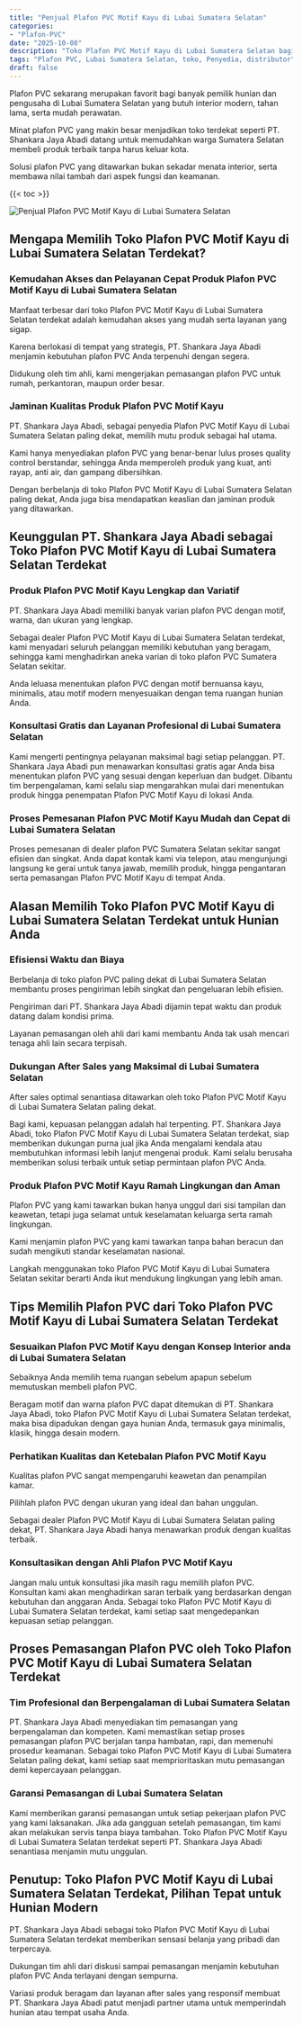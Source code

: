 ```yaml
---
title: "Penjual Plafon PVC Motif Kayu di Lubai Sumatera Selatan"
categories: 
- "Plafon-PVC"
date: "2025-10-08"
description: "Toko Plafon PVC Motif Kayu di Lubai Sumatera Selatan bagi tempat tinggal, perkantoran, dan gerai. Material berkualitas, beragam motif, variasi warna menarik, dengan servis instalasi oleh tenaga ahli profesional dan kepastian resmi!|Jasa penjualan Plafon PVC Motif Kayu di Lubai Sumatera Selatan untuk kebutuhan rumah, office, maupun toko, beserta plafon terbaik dan penempatan oleh teknisi profesional dan kepastian resmi.|Alternatif Plafon PVC Motif Kayu di Lubai Sumatera Selatan yang andal untuk hunian, perkantoran, serta ritel, bersama produk berkualitas dan penempatan oleh tenaga ahli berpengalaman serta kepastian resmi.|Distribusi Plafon PVC Motif Kayu di Lubai Sumatera Selatan bagi rumah, kantor, serta gerai, beserta material berkualitas dan instalasi ditangani oleh tenaga ahli ahli, lengkap beserta kepastian resmi.}"
tags: "Plafon PVC, Lubai Sumatera Selatan, toko, Penyedia, distributor"
draft: false
---
```


Plafon PVC sekarang merupakan favorit bagi banyak pemilik hunian dan pengusaha di Lubai Sumatera Selatan yang butuh interior modern, tahan lama, serta mudah perawatan.

Minat plafon PVC yang makin besar menjadikan toko terdekat seperti PT. Shankara Jaya Abadi datang untuk memudahkan warga Sumatera Selatan membeli produk terbaik tanpa harus keluar kota.

Solusi plafon PVC yang ditawarkan bukan sekadar menata interior, serta membawa nilai tambah dari aspek fungsi dan keamanan.

{{< toc >}}

![Penjual Plafon PVC Motif Kayu di Lubai Sumatera Selatan](/images/Plafon-PVC/Penjual-Plafon-PVC-Motif-Kayu-di-Lubai-Sumatera-Selatan.png)


## Mengapa Memilih Toko Plafon PVC Motif Kayu di Lubai Sumatera Selatan Terdekat?

### Kemudahan Akses dan Pelayanan Cepat Produk Plafon PVC Motif Kayu di Lubai Sumatera Selatan

Manfaat terbesar dari toko Plafon PVC Motif Kayu di Lubai Sumatera Selatan terdekat adalah kemudahan akses yang mudah serta layanan yang sigap.

Karena berlokasi di tempat yang strategis, PT. Shankara Jaya Abadi menjamin kebutuhan plafon PVC Anda terpenuhi dengan segera.

Didukung oleh tim ahli, kami mengerjakan pemasangan plafon PVC untuk rumah, perkantoran, maupun order besar.

### Jaminan Kualitas Produk Plafon PVC Motif Kayu

PT. Shankara Jaya Abadi, sebagai penyedia Plafon PVC Motif Kayu di Lubai Sumatera Selatan paling dekat, memilih mutu produk sebagai hal utama.

Kami hanya menyediakan plafon PVC yang benar-benar lulus proses quality control berstandar, sehingga Anda memperoleh produk yang kuat, anti rayap, anti air, dan gampang dibersihkan.

Dengan berbelanja di toko Plafon PVC Motif Kayu di Lubai Sumatera Selatan paling dekat, Anda juga bisa mendapatkan keaslian dan jaminan produk yang ditawarkan.

## Keunggulan PT. Shankara Jaya Abadi sebagai Toko Plafon PVC Motif Kayu di Lubai Sumatera Selatan Terdekat

### Produk Plafon PVC Motif Kayu Lengkap dan Variatif

PT. Shankara Jaya Abadi memiliki banyak varian plafon PVC dengan motif, warna, dan ukuran yang lengkap.

Sebagai dealer Plafon PVC Motif Kayu di Lubai Sumatera Selatan terdekat, kami menyadari seluruh pelanggan memiliki kebutuhan yang beragam, sehingga kami menghadirkan aneka varian di toko plafon PVC Sumatera Selatan sekitar.

Anda leluasa menentukan plafon PVC dengan motif bernuansa kayu, minimalis, atau motif modern menyesuaikan dengan tema ruangan hunian Anda.

### Konsultasi Gratis dan Layanan Profesional di Lubai Sumatera Selatan

Kami mengerti pentingnya pelayanan maksimal bagi setiap pelanggan. PT. Shankara Jaya Abadi pun menawarkan konsultasi gratis agar Anda bisa menentukan plafon PVC yang sesuai dengan keperluan dan budget. Dibantu tim berpengalaman, kami selalu siap mengarahkan mulai dari menentukan produk hingga penempatan Plafon PVC Motif Kayu di lokasi Anda.

### Proses Pemesanan Plafon PVC Motif Kayu Mudah dan Cepat di Lubai Sumatera Selatan

Proses pemesanan di dealer plafon PVC Sumatera Selatan sekitar sangat efisien dan singkat. Anda dapat kontak kami via telepon, atau mengunjungi langsung ke gerai untuk tanya jawab, memilih produk, hingga pengantaran serta pemasangan Plafon PVC Motif Kayu di tempat Anda.

## Alasan Memilih Toko Plafon PVC Motif Kayu di Lubai Sumatera Selatan Terdekat untuk Hunian Anda

### Efisiensi Waktu dan Biaya

Berbelanja di toko plafon PVC paling dekat di Lubai Sumatera Selatan membantu proses pengiriman lebih singkat dan pengeluaran lebih efisien.

Pengiriman dari PT. Shankara Jaya Abadi dijamin tepat waktu dan produk datang dalam kondisi prima.

Layanan pemasangan oleh ahli dari kami membantu Anda tak usah mencari tenaga ahli lain secara terpisah.

### Dukungan After Sales yang Maksimal di Lubai Sumatera Selatan

After sales optimal senantiasa ditawarkan oleh toko Plafon PVC Motif Kayu di Lubai Sumatera Selatan paling dekat.

Bagi kami, kepuasan pelanggan adalah hal terpenting. PT. Shankara Jaya Abadi, toko Plafon PVC Motif Kayu di Lubai Sumatera Selatan terdekat, siap memberikan dukungan purna jual jika Anda mengalami kendala atau membutuhkan informasi lebih lanjut mengenai produk. Kami selalu berusaha memberikan solusi terbaik untuk setiap permintaan plafon PVC Anda.

### Produk Plafon PVC Motif Kayu Ramah Lingkungan dan Aman

Plafon PVC yang kami tawarkan bukan hanya unggul dari sisi tampilan dan keawetan, tetapi juga selamat untuk keselamatan keluarga serta ramah lingkungan.

Kami menjamin plafon PVC yang kami tawarkan tanpa bahan beracun dan sudah mengikuti standar keselamatan nasional.

Langkah menggunakan toko Plafon PVC Motif Kayu di Lubai Sumatera Selatan sekitar berarti Anda ikut mendukung lingkungan yang lebih aman.

## Tips Memilih Plafon PVC dari Toko Plafon PVC Motif Kayu di Lubai Sumatera Selatan Terdekat

### Sesuaikan Plafon PVC Motif Kayu dengan Konsep Interior anda di Lubai Sumatera Selatan

Sebaiknya Anda memilih tema ruangan sebelum apapun sebelum memutuskan membeli plafon PVC.

Beragam motif dan warna plafon PVC dapat ditemukan di PT. Shankara Jaya Abadi, toko Plafon PVC Motif Kayu di Lubai Sumatera Selatan terdekat, maka bisa dipadukan dengan gaya hunian Anda, termasuk gaya minimalis, klasik, hingga desain modern.

### Perhatikan Kualitas dan Ketebalan Plafon PVC Motif Kayu

Kualitas plafon PVC sangat mempengaruhi keawetan dan penampilan kamar.

Pilihlah plafon PVC dengan ukuran yang ideal dan bahan unggulan.

Sebagai dealer Plafon PVC Motif Kayu di Lubai Sumatera Selatan paling dekat, PT. Shankara Jaya Abadi hanya menawarkan produk dengan kualitas terbaik.

### Konsultasikan dengan Ahli Plafon PVC Motif Kayu

Jangan malu untuk konsultasi jika masih ragu memilih plafon PVC. Konsultan kami akan menghadirkan saran terbaik yang berdasarkan dengan kebutuhan dan anggaran Anda. Sebagai toko Plafon PVC Motif Kayu di Lubai Sumatera Selatan terdekat, kami setiap saat mengedepankan kepuasan setiap pelanggan.

## Proses Pemasangan Plafon PVC oleh Toko Plafon PVC Motif Kayu di Lubai Sumatera Selatan Terdekat

### Tim Profesional dan Berpengalaman di Lubai Sumatera Selatan

PT. Shankara Jaya Abadi menyediakan tim pemasangan yang berpengalaman dan kompeten. Kami memastikan setiap proses pemasangan plafon PVC berjalan tanpa hambatan, rapi, dan memenuhi prosedur keamanan. Sebagai toko Plafon PVC Motif Kayu di Lubai Sumatera Selatan paling dekat, kami setiap saat memprioritaskan mutu pemasangan demi kepercayaan pelanggan.

### Garansi Pemasangan di Lubai Sumatera Selatan

Kami memberikan garansi pemasangan untuk setiap pekerjaan plafon PVC yang kami laksanakan. Jika ada gangguan setelah pemasangan, tim kami akan melakukan servis tanpa biaya tambahan. Toko Plafon PVC Motif Kayu di Lubai Sumatera Selatan terdekat seperti PT. Shankara Jaya Abadi senantiasa menjamin mutu unggulan.

## Penutup: Toko Plafon PVC Motif Kayu di Lubai Sumatera Selatan Terdekat, Pilihan Tepat untuk Hunian Modern

PT. Shankara Jaya Abadi sebagai toko Plafon PVC Motif Kayu di Lubai Sumatera Selatan terdekat memberikan sensasi belanja yang pribadi dan terpercaya.

Dukungan tim ahli dari diskusi sampai pemasangan menjamin kebutuhan plafon PVC Anda terlayani dengan sempurna.

Variasi produk beragam dan layanan after sales yang responsif membuat PT. Shankara Jaya Abadi patut menjadi partner utama untuk memperindah hunian atau tempat usaha Anda.
